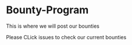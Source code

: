 # Bounty-Program
This is where we will post our bounties

Please CLick issues to check our current bounties 
